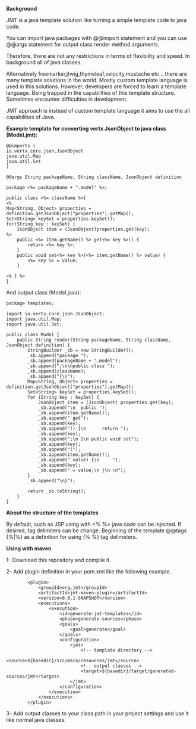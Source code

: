 **Background**

JMT is a java template solution like turning a simple template code to java code.

You can import java packages with @@import statement and you can use @@args statement for output class render method arguments.

Therefore, there are not any restrictions in terms of flexibility and speed. In background all of java classes.

Alternatively freemarker,jtwig,thymeleaf,velocity,mustache etc .. there are many template solutions in the world.
Mostly custom template language is used in this solutions.
However, developers are forced to learn a template language. Being trapped in the capabilities of this template structure. Sometimes encounter difficulties in development.

JMT approach is instead of custom template language it aims to use the all capabilities of Java.

**Example template for converting vertx JsonObject to java class (Model.jmt):**

    @@imports (
    io.vertx.core.json.JsonObject
    java.util.Map
    java.util.Set
    )
    
    @@args String packageName, String className, JsonObject definition
    
    package <%= packageName + ".model" %>;
    
    public class <%= className %>{
    <%
    Map<String, Object> properties = definition.getJsonObject("properties").getMap();
    Set<String> keySet = properties.keySet();
    for(String key : keySet) {
    	JsonObject item = (JsonObject)properties.get(key);
    %>
    	public <%= item.getName() %> get<%= key %>() {
    		return <%= key %>;
    	}
    	public void set<%= key %>(<%= item.getName() %> value) {
    		<%= key %> = value;
    	}
    	
    <% } %>
    }

And output class (Model.java):

    package templates;

    import io.vertx.core.json.JsonObject;
    import java.util.Map;
    import java.util.Set;

    public class Model {
        public String render(String packageName, String className, JsonObject definition) {
            StringBuilder _sb = new StringBuilder();
            _sb.append("package ");
            _sb.append(packageName + ".model");
            _sb.append(";\n\npublic class ");
            _sb.append(className);
            _sb.append("{\n");
            Map<String, Object> properties = definition.getJsonObject("properties").getMap();
            Set<String> keySet = properties.keySet();
            for (String key : keySet) {
                JsonObject item = (JsonObject) properties.get(key);
                _sb.append("\n	public ");
                _sb.append(item.getName());
                _sb.append(" get");
                _sb.append(key);
                _sb.append("() {\n		return ");
                _sb.append(key);
                _sb.append(";\n	}\n	public void set");
                _sb.append(key);
                _sb.append("(");
                _sb.append(item.getName());
                _sb.append(" value) {\n		");
                _sb.append(key);
                _sb.append(" = value;\n	}\n	\n");
            }
            _sb.append("\n}");

            return _sb.toString();
        }
    }

**About the structure of the templates**

By default, such as JSP using with <% %> java code can be injected. If desired, tag delimiters can be change. Beginning of the template @@tags {%|%} as a definition for using {% %} tag delimeters.

**Using with maven**

1- Download this repository and compile it.

2- Add plugin definition in your pom.xml like the following example.

			<plugin>
				<groupId>org.jmt</groupId>
				<artifactId>jmt-maven-plugin</artifactId>
				<version>0.0.1-SNAPSHOT</version>
				<executions>
					<execution>
						<id>generate-jmt-templates</id>
						<phase>generate-sources</phase>
						<goals>
							<goal>generate</goal>
						</goals>
						<configuration>
							<jmt>
                                <!-- template directory -->
								<source>${basedir}/src/main/resources/jmt</source>
                                <!-- output classes -->
								<target>${basedir}/target/generated-sources/jmt</target>
							</jmt>
						</configuration>
					</execution>
				</executions>
			</plugin>

3- Add output classes to your class path in your project settings and use it like normal java classes.
